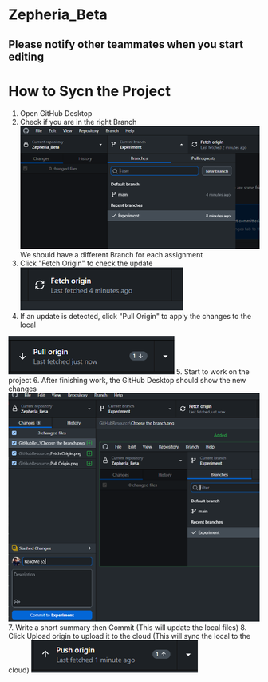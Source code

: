 # Zepheria_Beta

Please notify other teammates when you start editing
---
# How to Sycn the Project
1. Open GitHub Desktop
2. Check if you are in the right Branch
![Check your branch](https://github.com/TBSKBJustin/Zepheria_Beta/blob/Experiment/GitHubResource/Choose%20the%20branch.png)
    We should have a different Branch for each assignment
3. Click "Fetch Origin" to check the update
    ![Fetch Origin](https://github.com/TBSKBJustin/Zepheria_Beta/blob/Experiment/GitHubResource/Fetch%20Origin.png)
4. If an update is detected, click "Pull Origin" to apply the changes to the local

![Pull Origin](https://github.com/TBSKBJustin/Zepheria_Beta/blob/Experiment/GitHubResource/Pull%20Origin.png)
5. Start to work on the project
6. After finishing work, the GitHub Desktop should show the new changes
![Commit](https://github.com/TBSKBJustin/Zepheria_Beta/blob/Experiment/GitHubResource/Commit.png)
7. Write a short summary then Commit (This will update the local files)
8. Click Upload origin to upload it to the cloud (This will sync the local to the cloud)
    ![Commit](https://github.com/TBSKBJustin/Zepheria_Beta/blob/Experiment/GitHubResource/Push%20Origin.png)
 
